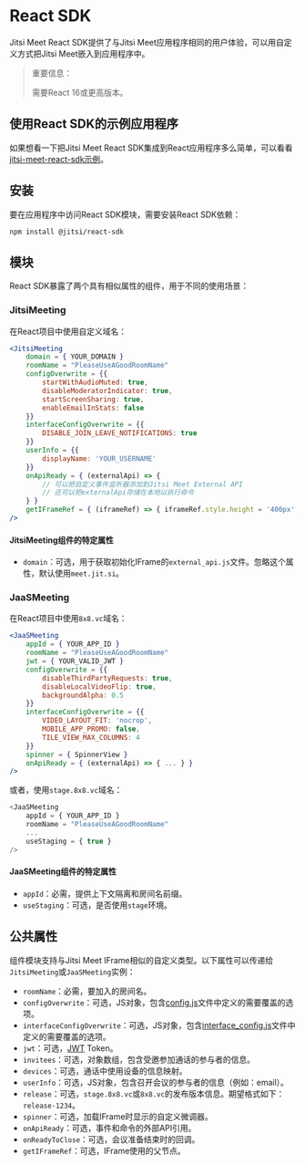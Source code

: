 # React SDK

Jitsi Meet React SDK提供了与Jitsi Meet应用程序相同的用户体验，可以用自定义方式把Jitsi Meet嵌入到应用程序中。

> 重要信息：
> 
> 需要React 16或更高版本。

## 使用React SDK的示例应用程序

如果想看一下把Jitsi Meet React SDK集成到React应用程序多么简单，可以看看[jitsi-meet-react-sdk示例](https://github.com/jitsi/jitsi-meet-react-sdk/tree/main/example)。

## 安装

要在应用程序中访问React SDK模块，需要安装React SDK依赖：

```bash
npm install @jitsi/react-sdk
```

## 模块

React SDK暴露了两个具有相似属性的组件，用于不同的使用场景：

### JitsiMeeting

在React项目中使用自定义域名：

```jsx
<JitsiMeeting
    domain = { YOUR_DOMAIN }
    roomName = "PleaseUseAGoodRoomName"
    configOverwrite = {{
        startWithAudioMuted: true,
        disableModeratorIndicator: true,
        startScreenSharing: true,
        enableEmailInStats: false
    }}
    interfaceConfigOverwrite = {{
        DISABLE_JOIN_LEAVE_NOTIFICATIONS: true
    }}
    userInfo = {{
        displayName: 'YOUR_USERNAME'
    }}
    onApiReady = { (externalApi) => {
        // 可以把自定义事件监听器添加到Jitsi Meet External API
        // 还可以把externalApi存储在本地以执行命令
    } }
    getIFrameRef = { (iframeRef) => { iframeRef.style.height = '400px'; } }
/>
```

#### JitsiMeeting组件的特定属性

+ `domain`：可选，用于获取初始化IFrame的`external_api.js`文件。忽略这个属性，默认使用`meet.jit.si`。

### JaaSMeeting

在React项目中使用`8x8.vc`域名：

```jsx
<JaaSMeeting
    appId = { YOUR_APP_ID }
    roomName = "PleaseUseAGoodRoomName"
    jwt = { YOUR_VALID_JWT }
    configOverwrite = {{
        disableThirdPartyRequests: true,
        disableLocalVideoFlip: true,
        backgroundAlpha: 0.5
    }}
    interfaceConfigOverwrite = {{
        VIDEO_LAYOUT_FIT: 'nocrop',
        MOBILE_APP_PROMO: false,
        TILE_VIEW_MAX_COLUMNS: 4
    }}
    spinner = { SpinnerView }
    onApiReady = { (externalApi) => { ... } }
/>
```

或者，使用`stage.8x8.vc`域名：

```js
<JaaSMeeting
    appId = { YOUR_APP_ID }
    roomName = "PleaseUseAGoodRoomName"
    ...
    useStaging = { true }
/>
```

#### JaaSMeeting组件的特定属性

+ `appId`：必需，提供上下文隔离和房间名前缀。
+ `useStaging`：可选，是否使用`stage`环境。

## 公共属性

组件模块支持与Jitsi Meet IFrame相似的自定义类型。以下属性可以传递给`JitsiMeeting`或`JaaSMeeting`实例：
+ `roomName`：必需，要加入的房间名。
+ `configOverwrite`：可选，JS对象，包含[config.js](https://github.com/jitsi/jitsi-meet/blob/master/config.js)文件中定义的需要覆盖的选项。
+ `interfaceConfigOverwrite`：可选，JS对象，包含[interface_config.js](https://github.com/jitsi/jitsi-meet/blob/master/interface_config.js)文件中定义的需要覆盖的选项。
+ `jwt`：可选，[JWT](https://jwt.io/) Token。
+ `invitees`：可选，对象数组，包含受邀参加通话的参与者的信息。
+ `devices`：可选，通话中使用设备的信息映射。
+ `userInfo`：可选，JS对象，包含召开会议的参与者的信息（例如：email）。
+ `release`：可选，`stage.8x8.vc`或`8x8.vc`的发布版本信息。期望格式如下：`release-1234`。
+ `spinner`：可选，加载IFrame时显示的自定义微调器。
+ `onApiReady`：可选，事件和命令的外部API引用。
+ `onReadyToClose`：可选，会议准备结束时的回调。
+ `getIFrameRef`：可选，IFrame使用的父节点。
